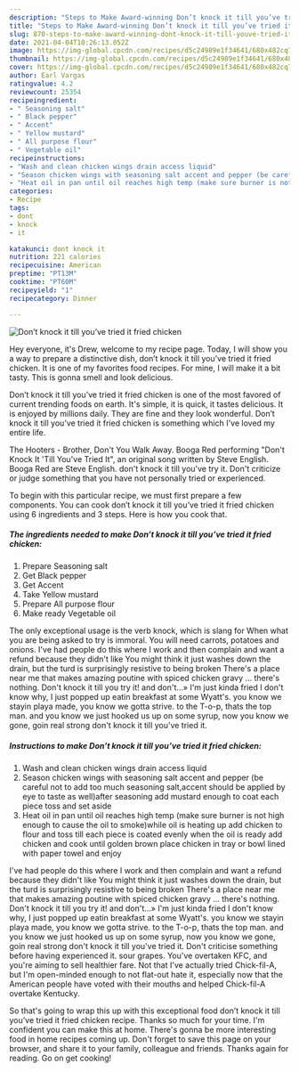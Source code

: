 ```yaml
---
description: "Steps to Make Award-winning Don’t knock it till you’ve tried it fried chicken"
title: "Steps to Make Award-winning Don’t knock it till you’ve tried it fried chicken"
slug: 870-steps-to-make-award-winning-dont-knock-it-till-youve-tried-it-fried-chicken
date: 2021-04-04T10:26:13.052Z
image: https://img-global.cpcdn.com/recipes/d5c24989e1f34641/680x482cq70/dont-knock-it-till-youve-tried-it-fried-chicken-recipe-main-photo.jpg
thumbnail: https://img-global.cpcdn.com/recipes/d5c24989e1f34641/680x482cq70/dont-knock-it-till-youve-tried-it-fried-chicken-recipe-main-photo.jpg
cover: https://img-global.cpcdn.com/recipes/d5c24989e1f34641/680x482cq70/dont-knock-it-till-youve-tried-it-fried-chicken-recipe-main-photo.jpg
author: Earl Vargas
ratingvalue: 4.2
reviewcount: 25354
recipeingredient:
- " Seasoning salt"
- " Black pepper"
- " Accent"
- " Yellow mustard"
- " All purpose flour"
- " Vegetable oil"
recipeinstructions:
- "Wash and clean chicken wings drain access liquid"
- "Season chicken wings with seasoning salt accent and pepper (be careful not to add too much seasoning salt,accent should be applied by eye to taste as well)after seasoning add mustard enough to coat each piece toss and set aside"
- "Heat oil in pan until oil reaches high temp (make sure burner is not high enough to cause the oil to smoke)while oil is heating up add chicken to flour and toss till each piece is coated evenly when the oil is ready add chicken and cook until golden brown place chicken in tray or bowl lined with paper towel and enjoy"
categories:
- Recipe
tags:
- dont
- knock
- it

katakunci: dont knock it 
nutrition: 221 calories
recipecuisine: American
preptime: "PT13M"
cooktime: "PT60M"
recipeyield: "1"
recipecategory: Dinner

---
```



![Don’t knock it till you’ve tried it fried chicken](https://img-global.cpcdn.com/recipes/d5c24989e1f34641/680x482cq70/dont-knock-it-till-youve-tried-it-fried-chicken-recipe-main-photo.jpg)

Hey everyone, it's Drew, welcome to my recipe page. Today, I will show you a way to prepare a distinctive dish, don’t knock it till you’ve tried it fried chicken. It is one of my favorites food recipes. For mine, I will make it a bit tasty. This is gonna smell and look delicious.

Don’t knock it till you’ve tried it fried chicken is one of the most favored of current trending foods on earth. It's simple, it is quick, it tastes delicious. It is enjoyed by millions daily. They are fine and they look wonderful. Don’t knock it till you’ve tried it fried chicken is something which I've loved my entire life.

The Hooters - Brother, Don&#39;t You Walk Away. Booga Red performing &#34;Don&#39;t Knock It &#39;Till You&#39;ve Tried It&#34;, an original song written by Steve English. Booga Red are Steve English. don&#39;t knock it till you&#39;ve try it. Don&#39;t criticize or judge something that you have not personally tried or experienced.


To begin with this particular recipe, we must first prepare a few components. You can cook don’t knock it till you’ve tried it fried chicken using 6 ingredients and 3 steps. Here is how you cook that.

<!--inarticleads1-->

##### The ingredients needed to make Don’t knock it till you’ve tried it fried chicken:

1. Prepare  Seasoning salt
1. Get  Black pepper
1. Get  Accent
1. Take  Yellow mustard
1. Prepare  All purpose flour
1. Make ready  Vegetable oil


The only exceptional usage is the verb knock, which is slang for When what you are being asked to try is immoral. You will need carrots, potatoes and onions. I&#39;ve had people do this where I work and then complain and want a refund because they didn&#39;t like You might think it just washes down the drain, but the turd is surprisingly resistive to being broken There&#39;s a place near me that makes amazing poutine with spiced chicken gravy … there&#39;s nothing. Don&#39;t knock it till you try it! and don&#39;t…» I&#39;m just kinda fried I don&#39;t know why, I just popped up eatin breakfast at some Wyatt&#39;s. you know we stayin playa made, you know we gotta strive. to the T-o-p, thats the top man. and you know we just hooked us up on some syrup, now you know we gone, goin real strong don&#39;t knock it till you&#39;ve tried it. 

<!--inarticleads2-->

##### Instructions to make Don’t knock it till you’ve tried it fried chicken:

1. Wash and clean chicken wings drain access liquid
1. Season chicken wings with seasoning salt accent and pepper (be careful not to add too much seasoning salt,accent should be applied by eye to taste as well)after seasoning add mustard enough to coat each piece toss and set aside
1. Heat oil in pan until oil reaches high temp (make sure burner is not high enough to cause the oil to smoke)while oil is heating up add chicken to flour and toss till each piece is coated evenly when the oil is ready add chicken and cook until golden brown place chicken in tray or bowl lined with paper towel and enjoy


I&#39;ve had people do this where I work and then complain and want a refund because they didn&#39;t like You might think it just washes down the drain, but the turd is surprisingly resistive to being broken There&#39;s a place near me that makes amazing poutine with spiced chicken gravy … there&#39;s nothing. Don&#39;t knock it till you try it! and don&#39;t…» I&#39;m just kinda fried I don&#39;t know why, I just popped up eatin breakfast at some Wyatt&#39;s. you know we stayin playa made, you know we gotta strive. to the T-o-p, thats the top man. and you know we just hooked us up on some syrup, now you know we gone, goin real strong don&#39;t knock it till you&#39;ve tried it. Don&#39;t criticise something before having experienced it. sour grapes. You&#39;ve overtaken KFC, and you&#39;re aiming to sell healthier fare. Not that I&#39;ve actually tried Chick-fil-A, but I&#39;m open-minded enough to not flat-out hate it, especially now that the American people have voted with their mouths and helped Chick-fil-A overtake Kentucky. 

So that's going to wrap this up with this exceptional food don’t knock it till you’ve tried it fried chicken recipe. Thanks so much for your time. I'm confident you can make this at home. There's gonna be more interesting food in home recipes coming up. Don't forget to save this page on your browser, and share it to your family, colleague and friends. Thanks again for reading. Go on get cooking!
